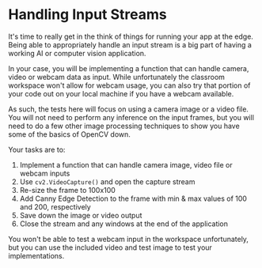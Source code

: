# Handling Input Streams

It's time to really get in the think of things for running your app at the edge. Being able to
appropriately handle an input stream is a big part of having a working AI or computer vision
application. 

In your case, you will be implementing a function that can handle camera, video or webcam
data as input. While unfortunately the classroom workspace won't allow for webcam usage,
you can also try that portion of your code out on your local machine if you have a webcam
available.

As such, the tests here will focus on using a camera image or a video file. You will not need to
perform any inference on the input frames, but you will need to do a few other image
processing techniques to show you have some of the basics of OpenCV down.

Your tasks are to:

1. Implement a function that can handle camera image, video file or webcam inputs
2. Use `cv2.VideoCapture()` and open the capture stream
3. Re-size the frame to 100x100
4. Add Canny Edge Detection to the frame with min & max values of 100 and 200, respectively
5. Save down the image or video output
6. Close the stream and any windows at the end of the application

You won't be able to test a webcam input in the workspace unfortunately, but you can use
the included video and test image to test your implementations.
